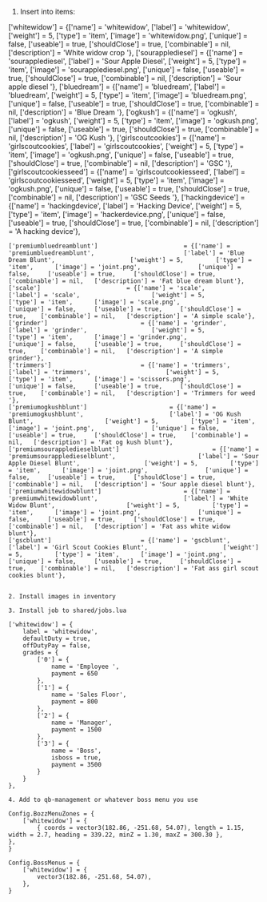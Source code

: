 1. Insert into items:

['whitewidow'] 		 			 = {['name'] = 'whitewidow', 					['label'] = 'whitewidow', 				['weight'] = 5, 		['type'] = 'item', 		['image'] = 'whitewidow.png', 			['unique'] = false, 	['useable'] = true, 	['shouldClose'] = true,	   ['combinable'] = nil,   ['description'] = 'White widow crop '},
	['sourapplediesel'] 		 			 = {['name'] = 'sourapplediesel', 					['label'] = 'Sour Apple Diesel', 				['weight'] = 5, 		['type'] = 'item', 		['image'] = 'sourapplediesel.png', 			['unique'] = false, 	['useable'] = true, 	['shouldClose'] = true,	   ['combinable'] = nil,   ['description'] = 'Sour apple diesel '},
	['bluedream'] 		 			 = {['name'] = 'bluedream', 					['label'] = 'bluedream', 				['weight'] = 5, 		['type'] = 'item', 		['image'] = 'bluedream.png', 			['unique'] = false, 	['useable'] = true, 	['shouldClose'] = true,	   ['combinable'] = nil,   ['description'] = 'Blue Dream '},
	['ogkush'] 		 			 = {['name'] = 'ogkush', 					['label'] = 'ogkush', 				['weight'] = 5, 		['type'] = 'item', 		['image'] = 'ogkush.png', 			['unique'] = false, 	['useable'] = true, 	['shouldClose'] = true,	   ['combinable'] = nil,   ['description'] = 'OG Kush '},
	['girlscoutcookies'] 		 			 = {['name'] = 'girlscoutcookies', 					['label'] = 'girlscoutcookies', 				['weight'] = 5, 		['type'] = 'item', 		['image'] = 'ogkush.png', 			['unique'] = false, 	['useable'] = true, 	['shouldClose'] = true,	   ['combinable'] = nil,   ['description'] = 'GSC '},
	['girlscoutcookiesseed'] 		 			 = {['name'] = 'girlscoutcookiesseed', 					['label'] = 'girlscoutcookiesseed', 				['weight'] = 5, 		['type'] = 'item', 		['image'] = 'ogkush.png', 			['unique'] = false, 	['useable'] = true, 	['shouldClose'] = true,	   ['combinable'] = nil,   ['description'] = 'GSC Seeds '},
	['hackingdevice'] 						 = {['name'] = 'hackingdevice', 			  	  		['label'] = 'Hacking Device', 					['weight'] = 5, 		['type'] = 'item', 		['image'] = 'hackerdevice.png', 				['unique'] = false, 	['useable'] = true, 	['shouldClose'] = true,    ['combinable'] = nil,   ['description'] = 'A hacking device'},
	
	['premiumbluedreamblunt'] 						 = {['name'] = 'premiumbluedreamblunt', 			  	  		['label'] = 'Blue Dream Blunt', 					['weight'] = 5, 		['type'] = 'item', 		['image'] = 'joint.png', 				['unique'] = false, 	['useable'] = true, 	['shouldClose'] = true,    ['combinable'] = nil,   ['description'] = 'Fat blue dream blunt'},
	['scale'] 						 = {['name'] = 'scale', 			  	  		['label'] = 'scale', 					['weight'] = 5, 		['type'] = 'item', 		['image'] = 'scale.png', 				['unique'] = false, 	['useable'] = true, 	['shouldClose'] = true,    ['combinable'] = nil,   ['description'] = 'A simple scale'},
	['grinder'] 						 = {['name'] = 'grinder', 			  	  		['label'] = 'grinder', 					['weight'] = 5, 		['type'] = 'item', 		['image'] = 'grinder.png', 				['unique'] = false, 	['useable'] = true, 	['shouldClose'] = true,    ['combinable'] = nil,   ['description'] = 'A simple grinder'},
	['trimmers'] 						 = {['name'] = 'trimmers', 			  	  		['label'] = 'trimmers', 					['weight'] = 5, 		['type'] = 'item', 		['image'] = 'scissors.png', 				['unique'] = false, 	['useable'] = true, 	['shouldClose'] = true,    ['combinable'] = nil,   ['description'] = 'Trimmers for weed '},
	['premiumogkushblunt'] 						 = {['name'] = 'premiumogkushblunt', 			  	  		['label'] = 'OG Kush Blunt', 					['weight'] = 5, 		['type'] = 'item', 		['image'] = 'joint.png', 				['unique'] = false, 	['useable'] = true, 	['shouldClose'] = true,    ['combinable'] = nil,   ['description'] = 'Fat og kush blunt'},
	['premiumsourappledieselblunt'] 						 = {['name'] = 'premiumsourappledieselblunt', 			  	  		['label'] = 'Sour Apple Diesel Blunt', 					['weight'] = 5, 		['type'] = 'item', 		['image'] = 'joint.png', 				['unique'] = false, 	['useable'] = true, 	['shouldClose'] = true,    ['combinable'] = nil,   ['description'] = 'Sour apple diesel blunt'},
	['premiumwhitewidowblunt'] 						 = {['name'] = 'premiumwhitewidowblunt', 			  	  		['label'] = 'White Widow Blunt', 					['weight'] = 5, 		['type'] = 'item', 		['image'] = 'joint.png', 				['unique'] = false, 	['useable'] = true, 	['shouldClose'] = true,    ['combinable'] = nil,   ['description'] = 'Fat ass white widow blunt'},
	['gscblunt'] 						 = {['name'] = 'gscblunt', 			  	  		['label'] = 'Girl Scout Cookies Blunt', 					['weight'] = 5, 		['type'] = 'item', 		['image'] = 'joint.png', 				['unique'] = false, 	['useable'] = true, 	['shouldClose'] = true,    ['combinable'] = nil,   ['description'] = 'Fat ass girl scout cookies blunt'},
	

    2. Install images in inventory

    3. Install job to shared/jobs.lua

    ['whitewidow'] = {
        label = 'whitewidow',
        defaultDuty = true,
        offDutyPay = false,
        grades = {
            ['0'] = {
                name = 'Employee ',
                payment = 650
            },
            ['1'] = {
                name = 'Sales Floor',
                payment = 800
            },
            ['2'] = {
                name = 'Manager',
                payment = 1500
            },
            ['3'] = {
                name = 'Boss',
                isboss = true,
                payment = 3500
            }
        }
    },

    4. Add to qb-management or whatever boss menu you use

    Config.BozzMenuZones = {
        ['whitewidow'] = {
            { coords = vector3(182.86, -251.68, 54.07), length = 1.15, width = 2.7, heading = 339.22, minZ = 1.30, maxZ = 300.30 },
    },
    }

    Config.BossMenus = {
        ['whitewidow'] = {
            vector3(182.86, -251.68, 54.07),
        },
    }